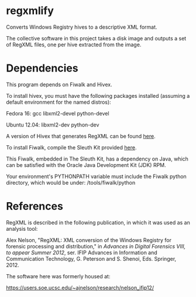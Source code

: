regxmlify
=========

Converts Windows Registry hives to a descriptive XML format.

The collective software in this project takes a disk image and outputs a set of RegXML files, one per hive extracted from the image.

Dependencies
============

This program depends on Fiwalk and Hivex.

To install hivex, you must have the following packages installed (assuming a default environment for the named distros):

Fedora 16: gcc libxml2-devel python-devel

Ubuntu 12.04: libxml2-dev python-dev

A version of Hivex that generates RegXML can be found [here](https://github.com/ajnelson/hivex/tree/nelson_ifip12).

To install Fiwalk, compile the Sleuth Kit provided [here](https://github.com/kfairbanks/sleuthkit).

This Fiwalk, embedded in The Sleuth Kit, has a dependency on Java, which can be satisfied with the Oracle Java Development Kit (JDK) RPM.

Your environment's PYTHONPATH variable must include the Fiwalk python directory, which would be under:
<sleuthkit directory>/tools/fiwalk/python

References
==========

RegXML is described in the following publication, in which it was used as an analysis tool:

Alex Nelson, "RegXML: XML conversion of the Windows Registry for forensic processing and distribution," in _Advances in Digital Forensics VIII, to appear Summer 2012_, ser. IFIP Advances in Information and Communication Technology, G. Peterson and S. Shenoi, Eds. Springer, 2012.

The software here was formerly housed at:

https://users.soe.ucsc.edu/~ajnelson/research/nelson_ifip12/
